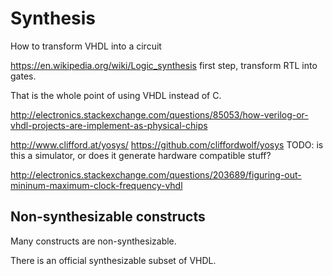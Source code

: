 # Synthesis

How to transform VHDL into a circuit

<https://en.wikipedia.org/wiki/Logic_synthesis> first step, transform RTL into gates.

That is the whole point of using VHDL instead of C.

<http://electronics.stackexchange.com/questions/85053/how-verilog-or-vhdl-projects-are-implement-as-physical-chips>

<http://www.clifford.at/yosys/> <https://github.com/cliffordwolf/yosys> TODO: is this a simulator, or does it generate hardware compatible stuff?

<http://electronics.stackexchange.com/questions/203689/figuring-out-mininum-maximum-clock-frequency-vhdl>

## Non-synthesizable constructs

Many constructs are non-synthesizable.

There is an official synthesizable subset of VHDL.

